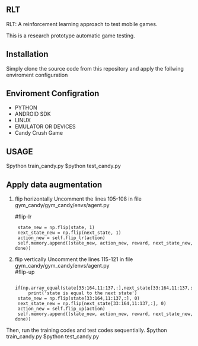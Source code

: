 ## RLT
RLT: A reinforcement learning approach to test mobile games.

This is a research prototype automatic game testing.

## Installation
Simply clone the source code from this repository and apply the follwing enviroment configuration


## Enviroment Configration
* PYTHON
* ANDROID SDK
* LINUX
* EMULATOR OR DEVICES
* Candy Crush Game

## USAGE
$python train_candy.py
$python test_candy.py

## Apply data augmentation

1) flip horizontally
	Uncomment the lines 105-108 in file gym_candy/gym_candy/envs/agent.py
	
	
	#flip-lr
	
	
    	state_new = np.flip(state, 1)
    	next_state_new = np.flip(next_state, 1)
    	action_new = self.flip_lr(action)
    	self.memory.append((state_new, action_new, reward, next_state_new, done))
        
2) flip vertically
	Uncomment the lines 115-121 in file gym_candy/gym_candy/envs/agent.py	
	#flip-up
	
	
    	if(np.array_equal(state[33:164,11:137,:],next_state[33:164,11:137,:])):
       	    print('state is equal to the next state')
	    state_new = np.flip(state[33:164,11:137,:], 0)
	    next_state_new = np.flip(next_state[33:164,11:137,:], 0)
	    action_new = self.flip_up(action)
	    self.memory.append((state_new, action_new, reward, next_state_new, done))
Then, run the training codes and test codes sequentially.
	$python train_candy.py
	$python test_candy.py
